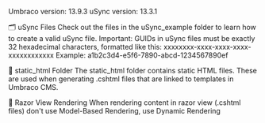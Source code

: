 Umbraco version: 13.9.3
uSync version: 13.3.1

🗂 uSync Files
Check out the files in the uSync_example folder to learn how to create a valid uSync file.
Important: GUIDs in uSync files must be exactly 32 hexadecimal characters, formatted like this:
xxxxxxxx-xxxx-xxxx-xxxx-xxxxxxxxxxxx
Example: a1b2c3d4-e5f6-7890-abcd-1234567890ef

📁 static_html Folder
The static_html folder contains static HTML files. These are used when generating .cshtml files that are linked to templates in Umbraco CMS.

🧠 Razor View Rendering
When rendering content in razor view (.cshtml files) don't use Model-Based Rendering, use Dynamic Rendering  
